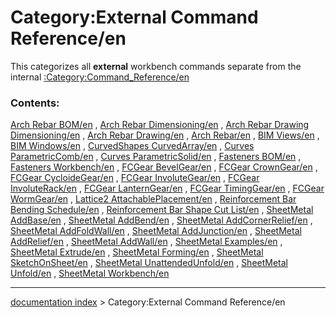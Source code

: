 # Category:External Command Reference/en
This categorizes all **external** workbench commands separate from the internal [:Category:Command\_Reference/en](:Category:Command_Reference/en.md)

### Contents:

[Arch Rebar BOM/en](Arch_Rebar_BOM/en.md) , [Arch Rebar Dimensioning/en](Arch_Rebar_Dimensioning/en.md) , [Arch Rebar Drawing Dimensioning/en](Arch_Rebar_Drawing_Dimensioning/en.md) , [Arch Rebar Drawing/en](Arch_Rebar_Drawing/en.md) , [Arch Rebar/en](Arch_Rebar/en.md) , [BIM Views/en](BIM_Views/en.md) , [BIM Windows/en](BIM_Windows/en.md) , [CurvedShapes CurvedArray/en](CurvedShapes_CurvedArray/en.md) , [Curves ParametricComb/en](Curves_ParametricComb/en.md) , [Curves ParametricSolid/en](Curves_ParametricSolid/en.md) , [Fasteners BOM/en](Fasteners_BOM/en.md) , [Fasteners Workbench/en](Fasteners_Workbench/en.md) , [FCGear BevelGear/en](FCGear_BevelGear/en.md) , [FCGear CrownGear/en](FCGear_CrownGear/en.md) , [FCGear CycloideGear/en](FCGear_CycloideGear/en.md) , [FCGear InvoluteGear/en](FCGear_InvoluteGear/en.md) , [FCGear InvoluteRack/en](FCGear_InvoluteRack/en.md) , [FCGear LanternGear/en](FCGear_LanternGear/en.md) , [FCGear TimingGear/en](FCGear_TimingGear/en.md) , [FCGear WormGear/en](FCGear_WormGear/en.md) , [Lattice2 AttachablePlacement/en](Lattice2_AttachablePlacement/en.md) , [Reinforcement Bar Bending Schedule/en](Reinforcement_Bar_Bending_Schedule/en.md) , [Reinforcement Bar Shape Cut List/en](Reinforcement_Bar_Shape_Cut_List/en.md) , [SheetMetal AddBase/en](SheetMetal_AddBase/en.md) , [SheetMetal AddBend/en](SheetMetal_AddBend/en.md) , [SheetMetal AddCornerRelief/en](SheetMetal_AddCornerRelief/en.md) , [SheetMetal AddFoldWall/en](SheetMetal_AddFoldWall/en.md) , [SheetMetal AddJunction/en](SheetMetal_AddJunction/en.md) , [SheetMetal AddRelief/en](SheetMetal_AddRelief/en.md) , [SheetMetal AddWall/en](SheetMetal_AddWall/en.md) , [SheetMetal Examples/en](SheetMetal_Examples/en.md) , [SheetMetal Extrude/en](SheetMetal_Extrude/en.md) , [SheetMetal Forming/en](SheetMetal_Forming/en.md) , [SheetMetal SketchOnSheet/en](SheetMetal_SketchOnSheet/en.md) , [SheetMetal UnattendedUnfold/en](SheetMetal_UnattendedUnfold/en.md) , [SheetMetal Unfold/en](SheetMetal_Unfold/en.md) , [SheetMetal Workbench/en](SheetMetal_Workbench/en.md)

---
[documentation index](../README.md) > Category:External Command Reference/en
